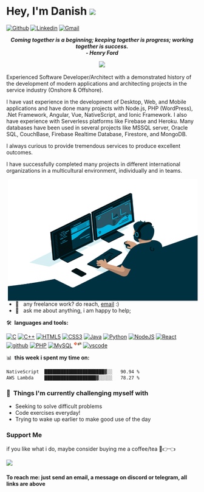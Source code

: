 # Hey, I'm Danish <img src="https://media.giphy.com/media/hvRJCLFzcasrR4ia7z/giphy.gif" width="25px">

[![Github](https://img.shields.io/static/v1?label=&message=Github&color=black&style=for-the-badge&logo=github)](https://www.github.com/danishashraf047)
[![Linkedin](https://img.shields.io/static/v1?label=&message=Linkedin&color=0E7FBF&&&style=for-the-badge&logo=linkedin&logoColor=white)](https://www.linkedin.com/in/danishashraf047/)
[![Gmail](https://img.shields.io/static/v1?label=&labelColor=EA0008&message=Danish%20Ashraf&color=555555&style=for-the-badge&logo=gmail&logoColor=white)](mailto:danishashraf047@gmail.com)

<!-- 🔗 &nbsp;**Connect with me**
<p align="left">
</p> -->

<p align='center'>
  <em><b>Coming together is a beginning; keeping together is progress; working together is success.</b></em>
  <br/>
  <em><b>- Henry Ford</b></em>
  <br/>
</p>

<p align="center">
  <a href="https://github.com/DenverCoder1/readme-typing-svg"><img src="https://readme-typing-svg.herokuapp.com?lines=Tech%20Enthusiast;Cafephile;Always%20learning%20new%20things;Evolving&center=true&width=500&height=50"></a>
</p>

Experienced Software Developer/Architect with a demonstrated history of the development of modern applications and architecting projects in the service industry (Onshore & Offshore).

I have vast experience in the development of Desktop, Web, and Mobile applications and have done many projects with Node.js, PHP (WordPress), .Net Framework, Angular, Vue, NativeScript, and Ionic Framework. I also have experience with Serverless platforms like Firebase and Heroku. Many databases have been used in several projects like MSSQL server, Oracle SQL, CouchBase, Firebase Realtime Database, Firestore, and MongoDB.

I always curious to provide tremendous services to produce excellent outcomes.

I have successfully completed many projects in different international organizations in a multicultural environment, individually and in teams.

<img align="right" alt="GIF" src="https://github.com/danishashraf047/danishashraf047/blob/main/assets/code.gif" width="500" height="320" />

- 💼 &nbsp; any freelance work? do reach, [email](mailto:danishashraf047@gmail.com) :)
- 💬 &nbsp; ask me about anything, i am happy to help;

🛠 **&nbsp;languages and tools:**

<a href="https://docs.microsoft.com/en-us/cpp/?view=msvc-170" target="_blank" rel="noreferrer"><img src="https://raw.githubusercontent.com/danielcranney/readme-generator/main/public/icons/skills/c-colored.svg" height="20" alt="C" /></a>
<a href="https://docs.microsoft.com/en-us/cpp/?view=msvc-170" target="_blank" rel="noreferrer"><img src="https://raw.githubusercontent.com/danielcranney/readme-generator/main/public/icons/skills/cplusplus-colored.svg" height="20" alt="C++" /></a>
<a href="https://developer.mozilla.org/en-US/docs/Glossary/HTML5" target="_blank" rel="noreferrer"><img src="https://raw.githubusercontent.com/danielcranney/readme-generator/main/public/icons/skills/html5-colored.svg" height="20" alt="HTML5" /></a>
<a href="https://www.w3.org/TR/CSS/#css" target="_blank" rel="noreferrer"><img src="https://raw.githubusercontent.com/danielcranney/readme-generator/main/public/icons/skills/css3-colored.svg" height="20" alt="CSS3" /></a>
<a href="https://www.oracle.com/java/" target="_blank" rel="noreferrer"><img src="https://raw.githubusercontent.com/danielcranney/readme-generator/main/public/icons/skills/java-colored.svg" height="20" alt="Java" /></a>
<a href="https://www.python.org/" target="_blank" rel="noreferrer"><img src="https://raw.githubusercontent.com/danielcranney/readme-generator/main/public/icons/skills/python-colored.svg" height="20" alt="Python" /></a>
<a href="https://nodejs.org/en/" target="_blank" rel="noreferrer"><img src="https://raw.githubusercontent.com/danielcranney/readme-generator/main/public/icons/skills/nodejs-colored.svg" height="20" alt="NodeJS" /></a>
<a href="https://reactjs.org/" target="_blank" rel="noreferrer"><img src="https://raw.githubusercontent.com/danielcranney/readme-generator/main/public/icons/skills/react-colored.svg" height="20" alt="React" /></a>
<a href="https://github.com/" target="_blank" rel="noreferrer"><img src="https://avatars.githubusercontent.com/u/9919?s=200&v=4" height="20" alt="github" /></a>
<a href="https://www.php.net/" target="_blank" rel="noreferrer"><img src="https://raw.githubusercontent.com/danielcranney/readme-generator/main/public/icons/skills/php-colored.svg" height="20" alt="PHP" /></a>
<a href="https://www.mysql.com/" target="_blank" rel="noreferrer"><img src="https://raw.githubusercontent.com/danielcranney/readme-generator/main/public/icons/skills/mysql-colored.svg" height="20" alt="MySQL" /></a>
<a href="https://git-scm.com/" target="_blank" rel="noreferrer"><img src="https://raw.githubusercontent.com/github/explore/80688e429a7d4ef2fca1e82350fe8e3517d3494d/topics/git/git.png" height="20" alt="git" /></a>
<a href="https://code.visualstudio.com/" target="_blank" rel="noreferrer"><img src="https://upload.wikimedia.org/wikipedia/commons/thumb/9/9a/Visual_Studio_Code_1.35_icon.svg/1024px-Visual_Studio_Code_1.35_icon.svg.png" height="20" alt="vscode" /></a>

📊 **&nbsp;this week i spent my time on:**

```text
NativeScript  ██████████████████████▓░░   90.94 %
AWS Lambda    ███████████████████▓░░░░░   78.27 %
```

### :muscle: &nbsp;Things I'm currently challenging myself with

- Seeking to solve difficult problems
- Code exercises everyday!
- Trying to wake up earlier to make good use of the day

### Support Me

if you like what i do, maybe consider buying me a coffee/tea 🥺👉👈

<a href=""><img src="https://cdn.buymeacoffee.com/buttons/v2/default-yellow.png" width="200" /></a>

#### To reach me: just send an email, a message on discord or telegram, all links are above
